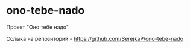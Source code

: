# ono-tebe-nado
Проект "Оно тебе надо"

Сслыка на репозиторий - https://github.com/SerejkaP/ono-tebe-nado
